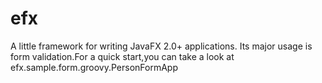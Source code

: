 efx
===

A little framework for writing JavaFX 2.0+ applications.
Its major usage is form validation.For a quick start,you can take a look at efx.sample.form.groovy.PersonFormApp
